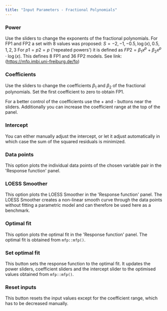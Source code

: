 ```yaml
---
title: "Input Parameters - Fractional Polynomials"
---
```


### Power 

Use the sliders to change the exponents of the fractional polynomials. For FP1 and FP2 a set with 8 values was proposed: $S=−2,−1,−0.5,\log(x),0.5,1,2,3$
For $p1=p2=p$ ('repeated powers') it is defined as $FP2=\beta_1x^p+\beta_2x^p⋅\log(x)$.
This defines 8 FP1 and 36 FP2 models.
See link: (https://mfp.imbi.uni-freiburg.de/fp)

### Coefficients 

Use the sliders to change the coefficients $\beta_1$ and $\beta_2$ of the fractional polynomials. Set the first coefficient to zero to obtain FP1.

For a better control of the coefficients use the + and - buttons near the sliders. Additionally you can increase the coefficient range at the top of the panel. 

### Intercept 

You can either manually adjust the intercept, or let it adjust automatically in which case the sum of the squared residuals is minimized.

### Data points 

This option plots the individual data points of the chosen variable pair in the 'Response function' panel.

### LOESS Smoother 

This option plots the LOESS Smoother in the 'Response function' panel.
The LOESS Smoother creates a non-linear smooth curve through the data points without fitting a parametric model and can therefore be used here as a benchmark.

### Optimal fit 

This option plots the optimal fit in the 'Response function' panel. The optimal fit is obtained from ```mfp::mfp()```.

### Set optimal fit

This button sets the response function to the optimal fit. It updates the power sliders, coefficient sliders and the intercept slider to the optimised values obtained from ```mfp::mfp()```.

### Reset inputs 

This button resets the input values except for the coefficient range, which has to be decreased manually. 
